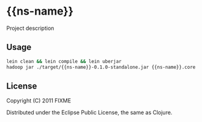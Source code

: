 # {{ns-name}}

Project description

## Usage

```bash
lein clean && lein compile && lein uberjar
hadoop jar ./target/{{ns-name}}-0.1.0-standalone.jar {{ns-name}}.core
```

## License

Copyright (C) 2011 FIXME

Distributed under the Eclipse Public License, the same as Clojure.
